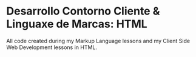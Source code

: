 # Desarrollo Contorno Cliente & Linguaxe de Marcas: HTML
All code created during my Markup Language lessons and my Client Side Web Development lessons in HTML.
